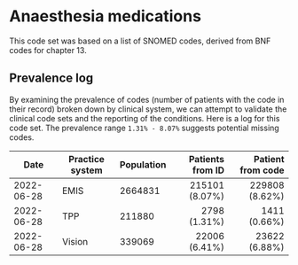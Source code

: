 # Anaesthesia medications

This code set was based on a list of SNOMED codes, derived from BNF codes for chapter 13.

## Prevalence log

By examining the prevalence of codes (number of patients with the code in their record) broken down by clinical system, we can attempt to validate the clinical code sets and the reporting of the conditions. Here is a log for this code set. The prevalence range `1.31% - 8.07%` suggests potential missing codes.

| Date       | Practice system | Population | Patients from ID | Patient from code |
| ---------- | --------------- | ---------- | ---------------: | ----------------: |
| 2022-06-28 | EMIS            | 2664831    |  215101 (8.07%)  |    229808 (8.62%) |
| 2022-06-28 | TPP             |  211880    |    2798 (1.31%)  |      1411 (0.66%) |
| 2022-06-28 | Vision          |  339069    |   22006 (6.41%)  |     23622 (6.88%) |
